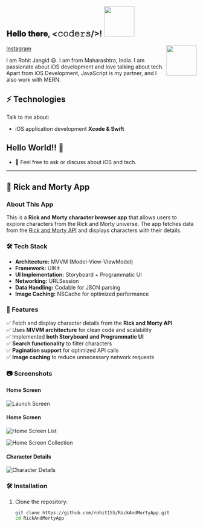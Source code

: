 <h2> 𝐇𝐞𝐥𝐥𝐨 𝐭𝐡𝐞𝐫𝐞, <𝚌𝚘𝚍𝚎𝚛𝚜/>! <img src='https://media.giphy.com/media/bcKmIWkUMCjVm/giphy.gif' width="80px"></h2>

<img align='right' src='https://media.giphy.com/media/du3J3cXyzhj75IOgvA/giphy.gif' width='80'>

[Instagram](https://instagram.com/code_with_rohit?igshid=71vfqs608pnw)

I am Rohit Jangid 😃. I am from Maharashtra, India. I am passionate about iOS development and love talking about tech. Apart from iOS Development, JavaScript is my partner, and I also work with MERN.

## ⚡ Technologies
Talk to me about:
- iOS application development **Xcode & Swift**

## Hello World!! 🤔
- 💬 Feel free to ask or discuss about iOS and tech.

---

## 🚀 Rick and Morty App

### **About This App**
This is a **Rick and Morty character browser app** that allows users to explore characters from the Rick and Morty universe. The app fetches data from the [Rick and Morty API](https://rickandmortyapi.com/) and displays characters with their details.

### **🛠️ Tech Stack**
- **Architecture:** MVVM (Model-View-ViewModel)
- **Framework:** UIKit
- **UI Implementation:** Storyboard + Programmatic UI
- **Networking:** URLSession
- **Data Handling:** Codable for JSON parsing
- **Image Caching:** NSCache for optimized performance

### **📌 Features**
✅ Fetch and display character details from the **Rick and Morty API**  
✅ Uses **MVVM architecture** for clean code and scalability  
✅ Implemented **both Storyboard and Programmatic UI**  
✅ **Search functionality** to filter characters  
✅ **Pagination support** for optimized API calls  
✅ **Image caching** to reduce unnecessary network requests  

### **📷 Screenshots**
#### Home Screen
![Launch Screen](Screenshots/1.png)

#### Home Screen
![Home Screen List](Screenshots/2.png)

![Home Screen Collection](Screenshots/3.png)

#### Character Details
![Character Details](Screenshots/4.png)

### **🛠️ Installation**
1. Clone the repository:
   ```sh
   git clone https://github.com/rohit155/RickAndMortyApp.git
   cd RickAndMortyApp
